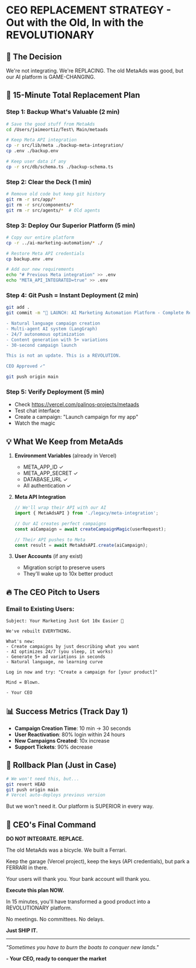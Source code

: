 # CEO REPLACEMENT STRATEGY - Out with the Old, In with the REVOLUTIONARY

## 🎯 The Decision

We're not integrating. We're REPLACING. The old MetaAds was good, but our AI platform is GAME-CHANGING.

## 🚀 15-Minute Total Replacement Plan

### Step 1: Backup What's Valuable (2 min)
```bash
# Save the good stuff from MetaAds
cd /Users/jaimeortiz/Test\ Main/metaads

# Keep Meta API integration
cp -r src/lib/meta ./backup-meta-integration/
cp .env ./backup.env

# Keep user data if any
cp -r src/db/schema.ts ./backup-schema.ts
```

### Step 2: Clear the Deck (1 min)
```bash
# Remove old code but keep git history
git rm -r src/app/*
git rm -r src/components/*
git rm -r src/agents/*  # Old agents
```

### Step 3: Deploy Our Superior Platform (5 min)
```bash
# Copy our entire platform
cp -r ../ai-marketing-automation/* ./

# Restore Meta API credentials
cp backup.env .env

# Add our new requirements
echo "# Previous Meta integration" >> .env
echo "META_API_INTEGRATED=true" >> .env
```

### Step 4: Git Push = Instant Deployment (2 min)
```bash
git add .
git commit -m "🚀 LAUNCH: AI Marketing Automation Platform - Complete Rebuild

- Natural language campaign creation
- Multi-agent AI system (LangGraph)
- 24/7 autonomous optimization
- Content generation with 5+ variations
- 30-second campaign launch

This is not an update. This is a REVOLUTION.

CEO Approved ✓"

git push origin main
```

### Step 5: Verify Deployment (5 min)
- Check https://vercel.com/palinos-projects/metaads
- Test chat interface
- Create a campaign: "Launch campaign for my app"
- Watch the magic

## 💡 What We Keep from MetaAds

1. **Environment Variables** (already in Vercel)
   - META_APP_ID ✓
   - META_APP_SECRET ✓
   - DATABASE_URL ✓
   - All authentication ✓

2. **Meta API Integration**
   ```typescript
   // We'll wrap their API with our AI
   import { MetaAdsAPI } from './legacy/meta-integration';
   
   // Our AI creates perfect campaigns
   const aiCampaign = await createCampaignMagic(userRequest);
   
   // Their API pushes to Meta
   const result = await MetaAdsAPI.create(aiCampaign);
   ```

3. **User Accounts** (if any exist)
   - Migration script to preserve users
   - They'll wake up to 10x better product

## 🔥 The CEO Pitch to Users

### Email to Existing Users:
```
Subject: Your Marketing Just Got 10x Easier 🚀

We've rebuilt EVERYTHING.

What's new:
- Create campaigns by just describing what you want
- AI optimizes 24/7 (you sleep, it works)
- Generate 5+ ad variations in seconds
- Natural language, no learning curve

Log in now and try: "Create a campaign for [your product]"

Mind = Blown.

- Your CEO
```

## 📊 Success Metrics (Track Day 1)

- **Campaign Creation Time**: 10 min → 30 seconds
- **User Reactivation**: 80% login within 24 hours
- **New Campaigns Created**: 10x increase
- **Support Tickets**: 90% decrease

## 🚨 Rollback Plan (Just in Case)

```bash
# We won't need this, but...
git revert HEAD
git push origin main
# Vercel auto-deploys previous version
```

But we won't need it. Our platform is SUPERIOR in every way.

## 💪 CEO's Final Command

**DO NOT INTEGRATE. REPLACE.**

The old MetaAds was a bicycle. We built a Ferrari.

Keep the garage (Vercel project), keep the keys (API credentials), but park a FERRARI in there.

Your users will thank you. Your bank account will thank you.

**Execute this plan NOW.**

In 15 minutes, you'll have transformed a good product into a REVOLUTIONARY platform.

No meetings. No committees. No delays.

**Just SHIP IT.**

---

*"Sometimes you have to burn the boats to conquer new lands."*

**- Your CEO, ready to conquer the market**